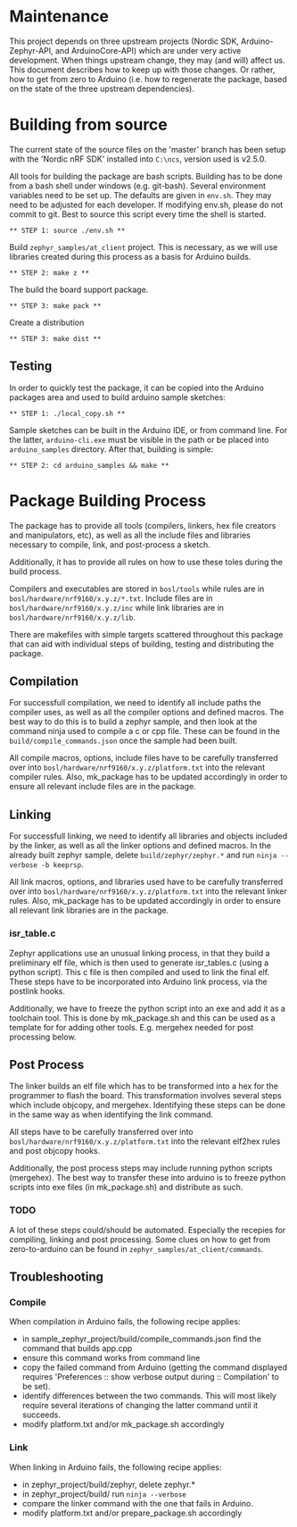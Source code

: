# Maintenance

This project depends on three upstream projects (Nordic SDK, Arduino-Zephyr-API, and ArduinoCore-API) which are under very active development. When things upstream change, they may (and will) affect us. This document describes how to keep up with those changes. Or rather, how to get from zero to Arduino (i.e. how to regenerate the package, based on the state of the three upstream dependencies).

# Building from source

The current state of the source files on the 'master' branch has been setup with the 'Nordic nRF SDK' installed into `C:\ncs`, version used is v2.5.0. 

All tools for building the package are bash scripts. Building has to be done from a bash shell under windows (e.g. git-bash). Several environment variables need to be set up. The defaults are given in `env.sh`. They may need to be adjusted for each developer. If modifying env.sh, please do not commit to git. Best to source this script every time the shell is started.

    ** STEP 1: source ./env.sh **

Build `zephyr_samples/at_client` project. This is necessary, as we will use libraries created during this process as a basis for Arduino builds.

    ** STEP 2: make z **

The build the board support package. 

    ** STEP 3: make pack **

Create a distribution

    ** STEP 3: make dist **

## Testing

In order to quickly test the package, it can be copied into the Arduino packages area and used to build arduino sample sketches:

    ** STEP 1: ./local_copy.sh **

Sample sketches can be built in the Arduino IDE, or from command line. For the latter, `arduino-cli.exe` must be visible in the path or be placed into `arduino_samples` directory. After that, building is simple: 

    ** STEP 2: cd arduino_samples && make **


# Package Building Process

The package has to provide all tools (compilers, linkers, hex file creators and manipulators, etc), as well as all the include files and libraries necessary to compile, link, and post-process a sketch. 

Additionally, it has to provide all rules on how to use these toles during the build process.

Compilers and executables are stored in `bosl/tools` while rules are in `bosl/hardware/nrf9160/x.y.z/*.txt`. Include files are in `bosl/hardware/nrf9160/x.y.z/inc` while link libraries are in `bosl/hardware/nrf9160/x.y.z/lib`.

There are makefiles with simple targets scattered throughout this package that can aid with individual steps of building, testing and distributing the package.

## Compilation

For successfull compilation, we need to identify all include paths the compiler uses, as well as all the compiler options and defined macros. The best way to do this is to build a zephyr sample, and then look at the command ninja used to compile a c or cpp file. These can be found in the `build/compile_commands.json` once the sample had been built.

All compile macros, options, include files have to be carefully transferred over into `bosl/hardware/nrf9160/x.y.z/platform.txt` into the relevant compiler rules. Also, mk_package has to be updated accordingly in order to ensure all relevant include files are in the package. 

## Linking

For successfull linking, we need to identify all libraries and objects included by the linker, as well as all the linker options and defined macros. In the already built zephyr sample, delete `build/zephyr/zephyr.*` and run `ninja --verbose -b keeprsp`.

All link macros, options, and libraries used have to be carefully transferred over into `bosl/hardware/nrf9160/x.y.z/platform.txt` into the relevant linker rules. Also, mk_package has to be updated accordingly in order to ensure all relevant link libraries are in the package. 

### isr_table.c

Zephyr applications use an unusual linking process, in that they build a preliminary elf file, which is then used to generate isr_tables.c (using a python script). This c file is then compiled and used to link the final elf. These steps have to be incorporated into Arduino link process, via the postlink hooks. 

Additionally, we have to freeze the python script into an exe and add it as a toolchain tool. This is done by mk_package.sh and this can be used as a template for for adding other tools. E.g. mergehex needed for post processing below.

## Post Process

The linker builds an elf file which has to be transformed into a hex for the programmer to flash the board. This transformation involves several steps which include objcopy, and mergehex. Identifying these steps can be done in the same way as when identifying the link command. 

All steps have to be carefully transferred over into `bosl/hardware/nrf9160/x.y.z/platform.txt` into the relevant elf2hex rules and post objcopy hooks. 

Additionally, the post process steps may include running python scripts (mergehex). The best way to transfer these into arduino is to freeze python scripts into exe files (in mk_package.sh) and distribute as such.

### TODO

A lot of these steps could/should be automated. Especially the recepies for compiling, linking and post processing. Some clues on how to get from zero-to-arduino can be found in `zephyr_samples/at_client/commands`.







## Troubleshooting

### Compile

When compilation in Arduino fails, the following recipe applies:

- in sample_zephyr_project/build/compile_commands.json find the command that builds app.cpp
- ensure this command works from command line
- copy the failed command from Arduino (getting the command displayed requires 'Preferences :: 
show verbose output during :: Compilation' to be set).
- identify differences between the two commands. This will most likely require several iterations of changing the latter command until it succeeds.
- modify platform.txt and/or mk_package.sh accordingly

### Link

When linking in Arduino fails, the following recipe applies:

- in zephyr_project/build/zephyr, delete zephyr.*
- in zephyr_project/build/ run `ninja --verbose`
- compare the linker command with the one that fails in Arduino. 
- modify platform.txt and/or prepare_package.sh accordingly

